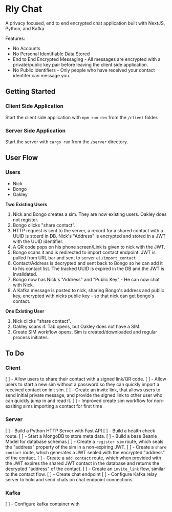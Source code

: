 # Rly Chat

A privacy focused, end to end encrypted chat application built with NextJS, Python, and Kafka.

Features:
- No Accounts
- No Personal Identifiable Data Stored
- End to End Encrypted Messaging - All messages are encrypted with a private/public key pair before leaving the client side application.
- No Public Identifiers - Only people who have received your contact identifer can message you.

## Getting Started

### Client Side Application

Start the client side application with `npm run dev` from the `/client` folder.

### Server Side Application

Start the server with `cargo run` from the `/server` directory.

## User Flow

### Users

- Nick
- Bongo
- Oakley

**Two Existing Users**

1. Nick and Bongo creates a sim. They are now existing users. Oakley does not register.
2. Bongo clicks "share contact". 
3. HTTP request is sent to the server, a record for a shared contact with a UUID is stoerd in DB. Nick's "Address" is encrypted and stored in a JWT with the UUID identifier.
4. A QR code pops on his phone screen/Link is given to nick with the JWT.
5. Bongo scans it and is redirected to import contact endpoint. JWT is pulled from URL bar and sent to server at `/import_contact`
6. Contact/Address is decrypted and sent back to Bongo so he can add it to his contact list. The tracked UUID is expired in the DB and the JWT is invalidated.
7. Bongo now has Nick's "Address" and "Public Key" - He can now chat with Nick.
8. A Kafka message is posted to nick, sharing Bongo's address and public key, encrypted with nicks public key - so that nick can get bongo's contact.

**One Existing User**
1. Nick clicks "share contact".
2. Oakley scans it. Tab opens, but Oakley does not have a SIM.
3. Create SIM workflow opens. Sim is created/downloaded and regular process initiates.


## To Do

### Client

[ ] - Allow users to share their contact with a signed link/QR code.
[ ] - Allow users to start a new sim without a password so they can quickly import a received contact on init sim.
[ ] - Create an invite link, that allows users to send initial private message, and provide the signed link to other user who can quickly jump in and read it.
[ ] - Improved create sim workflow for non-exsiting sims importing a contact for first time

### Server

[ ] - Build a Python HTTP Server with Fast API
[ ] - Build a health check route.
[ ] - Start a MongoDB to store meta data.
[ ] - Build a base Beanie Model for database schemas
[ ] - Create a `register sim` route, which seals the "address" property of the sim in a non-expiring JWT.
[ ] - Create a `share contact` route, which generates a JWT sealed with the encrypted "address" of the contact.
[ ] - Create a `add contact` route, which when provided with the JWT expires the shared JWT contact in the database and returns the decrypted "address" of the contact.
[ ] - Create an `invite_link` flow, similar to the contact flow.
[ ] - Create chat endpoint
[ ] - Configure Kafka relay server to hold and send chats on chat endpoint connections.

### Kafka 

[ ] - Configure kafka container with
